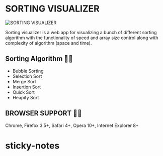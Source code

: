 # SORTING VISUALIZER

![SORTING VISUALIZER]((sorting.png))

Sorting visualizer is a web app for visualizing a bunch of different sorting algorithm with the functionality of speed and array size control along with complexity of algorithm (space and time).

## Sorting Algorithm :technologist:

 - Bubble Sorting
 - Selection Sort
 - Merge Sort
 - Insertion Sort
 - Quick Sort
 - Heapify Sort

## BROWSER SUPPORT :man_technologist:

Chrome, Firefox 3.5+, Safari 4+, Opera 10+, Internet Explorer 8+
# sticky-notes
<!--
[Edit on StackBlitz ⚡️](https://stackblitz.com/edit/react-kbc5fn)-->
